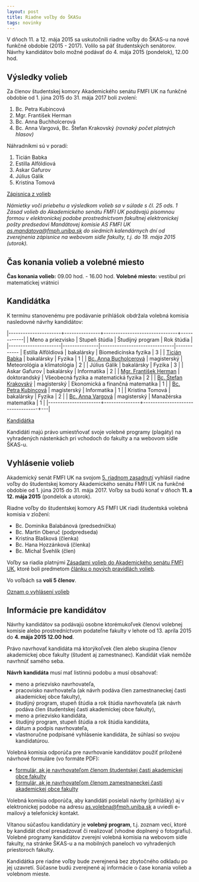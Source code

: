 ```yaml
---
layout: post
title: Riadne voľby do ŠKASu 
tags: novinky
---
```


V dňoch 11. a 12. mája 2015 sa uskutočnili riadne voľby do ŠKAS-u na nové funkčné obdobie (2015 - 2017). Volilo sa päť študentských senátorov. Návrhy kandidátov bolo možné podávať do 4. mája 2015 (pondelok), 12.00 hod.

## Výsledky volieb

Za členov študentskej komory Akademického senátu FMFI UK na funkčné obdobie od 1. júna 2015 do 31. mája 2017 boli zvolení:

1. Bc. Petra Kubincová
2. Mgr. František Herman
3. Bc. Anna Buchholcerová
4. Bc. Anna Vargová, Bc. Štefan Krakovský *(rovnaký počet platných hlasov)*

Náhradníkmi sú v poradí:

1. Ticián Babka
2. Estilla Alföldiová
3. Askar Gafurov
4. Július Gálik
5. Kristína Tomová

[Zápisnica z volieb](https://drive.google.com/file/d/0BzpLRs_UPeZ4OUZZY1BiVUlibTg/view?usp=sharing)

*Námietky voči priebehu a výsledkom volieb sa v súlade s čl. 25 ods. 1 Zásad volieb do Akademického senátu FMFI UK podávajú písomnou formou v elektronickej podobe prostredníctvom fakultnej elektronickej pošty predsedovi Mandátovej komisie AS FMFI UK [as.mandatova@fmph.uniba.sk](mailto:as.mandatova@fmph.uniba.sk)  do siedmich kalendárnych dní od zverejnenia zápisnice na webovom sídle fakulty, t.j. do 19. mája 2015 (utorok).*

## Čas konania volieb a volebné miesto

**Čas konania volieb:** 09.00 hod. - 16.00 hod.
**Volebné miesto:** vestibul pri matematickej vrátnici

## Kandidátka

K termínu stanovenému pre podávanie prihlášok obdržala volebná komisia nasledovné návrhy kandidátov:

|----------------------+---------------+-------------------------------+------------|
|  Meno a priezvisko   | Stupeň štúdia | Študijný program              | Rok štúdia |
|----------------------|---------------|-------------------------------|------------
| Estilla Alföldiová   | bakalársky    | Biomedicínska fyzika          | 3 |
| [Ticián Babka](https://drive.google.com/file/d/0BzpLRs_UPeZ4N2NLdElURjl1SGM/view?usp=sharing)  | bakalársky    | Fyzika         | 1 |
| [Bc. Anna Bucholcerová](https://drive.google.com/file/d/0BzpLRs_UPeZ4czJYR3dCWDFOeDQ/view?usp=sharing)    | magisterský    | Meteorológia a klimatológia                        | 2 |
| Július Gálik | bakalársky  | Fyzika   | 3 |
| Askar Gafurov  | bakalársky   | Informatika       | 2 |
| [Mgr. František Herman](https://drive.google.com/file/d/0BzpLRs_UPeZ4blc1UHVQS3ZiTWc/view?usp=sharing)  | doktorandský   | Všeobecná fyzika a matematická fyzika         | 2 |
| [Bc. Štefan Krakovský](https://drive.google.com/file/d/0BzpLRs_UPeZ4WnhzR1ROaElyUWM/view?usp=sharing)       | magisterský  | Ekonomická a finančná matematika | 1 |
| [Bc. Petra Kubincová](https://drive.google.com/file/d/0BzpLRs_UPeZ4X1Via3RPM3ZteXc/view?usp=sharing)  | magisterský   | Informatika | 1 |
| Kristína Tomová   | bakalársky    | Fyzika                           | 2 |
| [Bc. Anna Vargová](https://drive.google.com/file/d/0BzpLRs_UPeZ4WnhzR1ROaElyUWM/view?usp=sharing)        | magisterský    | Manažérska matematika | 1 |
|----------------------+---------------+----------------------------------+---|

[Kandidátka](https://drive.google.com/file/d/0BzpLRs_UPeZ4YmVveUR0QWxWTDg/view?usp=sharing)

Kandidáti majú právo umiestňovať svoje volebné programy (plagáty) na vyhradených nástenkách pri vchodoch do fakulty a na webovom sídle ŠKAS-u.

## Vyhlásenie volieb

Akademický senát FMFI UK na svojom [5. riadnom zasadnutí](http://www.fmph.uniba.sk/index.php?id=3458) vyhlásil riadne voľby do študentskej komory Akademického senátu FMFI UK na funkčné obdobie od 1.&nbsp;júna 2015 do 31.&nbsp;mája 2017. Voľby sa budú konať v dňoch **11. a 12. mája 2015** (pondelok a utorok).  

Riadne voľby do študentskej komory AS FMFI UK riadi študentská volebná komisia v zložení:

* Bc. Dominika Balabánová (predsedníčka)
* Bc. Martin Oberuč (podpredseda)
* Kristína Blašková (členka)
* Bc. Hana Hozzánková (členka)
* Bc. Michal Švehlík (člen)

Voľby sa riadia platnými [Zásadami volieb do Akademického senátu FMFI UK](http://www.fmph.uniba.sk/index.php?id=3488), ktoré boli predmetom [článku o nových pravidlách volieb](/2014/03/15/volby-do-SKASu-po-novom.html).

Vo voľbách sa **volí 5 členov**.

[Oznam o vyhlásení volieb](https://drive.google.com/file/d/0BzpLRs_UPeZ4Z0E5NEdYQ25yNDA/view?usp=sharing)

## Informácie pre kandidátov

Návrhy kandidátov sa podávajú osobne ktorémukoľvek členovi volebnej komisie alebo prostredníctvom podateľne fakulty v lehote od 13. apríla 2015 do **4. mája 2015 12.00 hod**.

Právo navrhovať kandidáta má ktorýkoľvek člen alebo skupina členov akademickej obce fakulty (študent aj zamestnanec). Kandidát však nemôže navrhnúť samého seba. 

**Návrh kandidáta** musí mať listinnú podobu a musí obsahovať:

* meno a priezvisko navrhovateľa,
* pracovisko navrhovateľa (ak návrh podáva člen zamestnaneckej časti akademickej obce fakulty),
* študijný program, stupeň štúdia a rok štúdia navrhovateľa (ak návrh podáva člen študentskej časti akademickej obce fakulty),
* meno a priezvisko kandidáta,
* študijný program, stupeň štúdia a rok štúdia kandidáta,
* dátum a podpis navrhovateľa,
* vlastnoručne podpísané vyhlásenie kandidáta, že súhlasí so svojou kandidatúrou.

Volebná komisia odporúča pre navrhovanie kandidátov použiť priložené návrhové formuláre (vo formáte PDF):

* [formulár, ak je navrhovateľom členom študentskej časti akademickej obce fakulty](https://drive.google.com/file/d/0BzpLRs_UPeZ4Q011OFMybXRGS3c/view?usp=sharing)
* [formulár, ak je navrhovateľom členom zamestnaneckej časti akademickej obce fakulty](https://drive.google.com/file/d/0BzpLRs_UPeZ4QTc1LU5NdDh5WUk/view?usp=sharing)

Volebná komisia odporúča, aby kandidáti posielali návrhy (prihlášky) aj v elektronickej podobe na adresu [as.volebna@fmph.uniba.sk](mailto:as.volebna@fmph.uniba.sk) a uviedli e-mailový a telefonický kontakt.

Vítanou súčasťou kandidatúry je **volebný program**, t.j. zoznam vecí, ktoré by kandidát chcel presadzovať či realizovať (vhodne doplnený o fotografiu). Volebné programy kandidátov zverejní volebná komisia na webovom sídle fakulty, na stránke ŠKAS-u a na mobilných paneloch vo vyhradených priestoroch fakulty.

Kandidátka pre riadne voľby bude zverejnená bez zbytočného odkladu po jej uzavretí. Súčasne budú zverejnené aj informácie o čase konania volieb a volebnom mieste.
